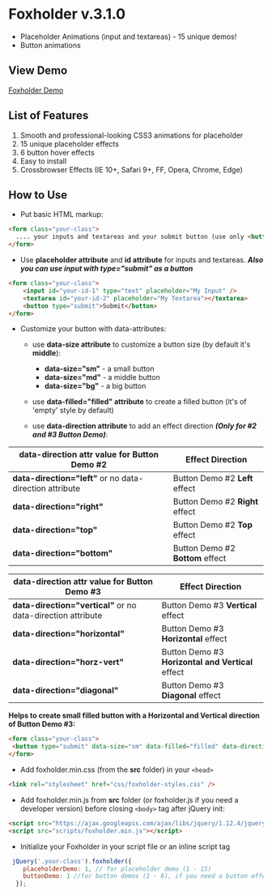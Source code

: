 # Foxholder v.3.1.0

- Placeholder Animations (input and textareas) - 15 unique demos!
- Button animations

## View Demo

[Foxholder Demo](http://foxholder.fox-hover.co.uk/)

## List of Features

1. Smooth and professional-looking CSS3 animations for placeholder
2. 15 unique placeholder effects
3. 6 button hover effects
4. Easy to install
5. Crossbrowser Effects (IE 10+, Safari 9+, FF, Opera, Chrome, Edge)

## How to Use

- Put basic HTML markup:
```html
<form class="your-class">
  .... your inputs and textareas and your submit button (use only <button> tag for it)
</form>
```

- Use **placeholder attribute** and **id attribute** for inputs and textareas. **_Also you can use input with type="submit" as a button_**

```html
<form class="your-class">
    <input id="your-id-1" type="text" placeholder="My Input" />
    <textarea id="your-id-2" placeholder="My Textarea"></textarea>
    <button type="submit">Submit</button>
</form>
```
- Customize your button with data-attributes:

  - use **data-size attribute** to customize a button size (by default it's **middle**):
  
    - **data-size="sm"** - a small button
    - **data-size="md"** - a middle button
    - **data-size="bg"** - a big button
    
  - use **data-filled="filled" attribute** to create a filled button (it's of 'empty' style by default)
  
  - use **data-direction attribute** to add an effect direction **_(Only for #2 and #3 Button Demo)_**:
  
 data-direction attr value for Button Demo #2 | Effect Direction
 ------------ | -------------
 **data-direction="left"** or no data-direction attribute | Button Demo #2 **Left** effect
 **data-direction="right"** | Button Demo #2 **Right** effect
 **data-direction="top"** | Button Demo #2 **Top** effect
 **data-direction="bottom"** | Button Demo #2 **Bottom** effect
 
  data-direction attr value for Button Demo #3 | Effect Direction
 ------------ | -------------
 **data-direction="vertical"** or no data-direction attribute | Button Demo #3 **Vertical** effect
 **data-direction="horizontal"** | Button Demo #3 **Horizontal** effect
 **data-direction="horz-vert"** | Button Demo #3 **Horizontal and Vertical** effect
 **data-direction="diagonal"** | Button Demo #3 **Diagonal** effect
 
 **Helps to create small filled button with a Horizontal and Vertical direction of Button Demo #3:**
 ```html
<form class="your-class">
  <button type="submit" data-size="sm" data-filled="filled" data-direction="horz-vert">Submit<button>
</form>
```

- Add foxholder.min.css (from the **src** folder) in your `<head>`

```html
<link rel="stylesheet" href="css/foxholder-styles.css" />
```

- Add foxholder.min.js from **src** folder (or foxholder.js if you need a developer version) before closing `<body>` tag after jQuery init:

```html
<script src="https://ajax.googleapis.com/ajax/libs/jquery/1.12.4/jquery.min.js"></script>
<script src="scripts/foxholder.min.js"></script>
```

- Initialize your Foxholder in your script file or an inline script tag

```js
 jQuery('.your-class').foxholder({
    placeholderDemo: 1, // for placeholder demo (1 - 15)
    buttonDemo: 1 //for button demos (1 - 6), if you need a button effect
  });
```
